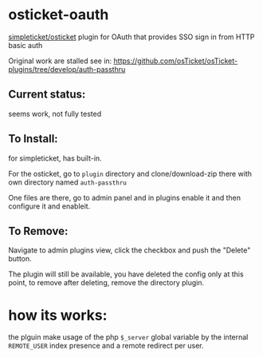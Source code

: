 # osticket-oauth

[simpleticket/osticket](https://gitlab.com/venenux/simpleticket109) plugin 
for OAuth that provides SSO sign in from HTTP basic auth

Original work are stalled see in: https://github.com/osTicket/osTicket-plugins/tree/develop/auth-passthru

## Current status:

seems work, not fully tested

## To Install:

for simpleticket, has built-in.

For the osticket, go to `plugin` directory and clone/download-zip there with own directory named `auth-passthru` 

One files are there, go to admin panel and in plugins enable it and then configure it and enableit.

## To Remove:

Navigate to admin plugins view, click the checkbox and push the "Delete" button.

The plugin will still be available, you have deleted the config only at this point, to remove after deleting, 
remove the directory plugin.

# how its works:

the plguin make usage of the php `$_server` global variable by the internal `REMOTE_USER` index presence and a remote redirect per user.